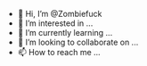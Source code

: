 - 👋 Hi, I’m @Zombiefuck
- 👀 I’m interested in ...
- 🌱 I’m currently learning ...
- 💞️ I’m looking to collaborate on ...
- 📫 How to reach me ...

<!---
Zombiefuck/Zombiefuck is a ✨ special ✨ repository because its `README.md` (this file) appears on your GitHub profile.
You can click the Preview link to take a look at your changes.
--->
